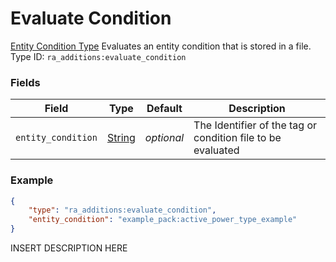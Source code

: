 # Evaluate Condition
[Entity Condition Type](../entity_condition_types.md)
Evaluates an entity condition that is stored in a file.
Type ID: `ra_additions:evaluate_condition`
### Fields
Field | Type | Default | Description
------|------|---------|-------------
`entity_condition` | [String](../data_types/string.md) | _optional_ | The Identifier of the tag or condition file to be evaluated

### Example
```json
{
    "type": "ra_additions:evaluate_condition",
    "entity_condition": "example_pack:active_power_type_example"
}```
INSERT DESCRIPTION HERE
